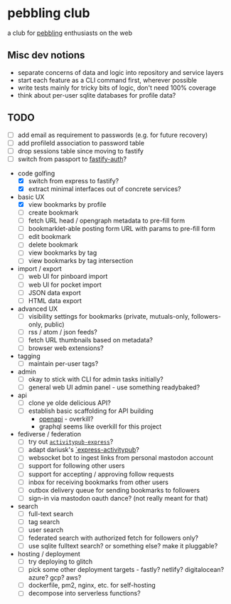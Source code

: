 # pebbling club

a club for [pebbling][] enthusiasts on the web

[pebbling]: https://en.wikipedia.org/wiki/Pebbling

## Misc dev notions

- separate concerns of data and logic into repository and service layers
- start each feature as a CLI command first, wherever possible
- write tests mainly for tricky bits of logic, don't need 100% coverage
- think about per-user sqlite databases for profile data?

## TODO

- [ ] add email as requirement to passwords (e.g. for future recovery)
- [ ] add profileId association to password table
- [ ] drop sessions table since moving to fastify
- [ ] switch from passport to [fastify-auth](https://github.com/fastify/fastify-auth)?

- code golfing
  - [x] switch from express to fastify?
  - [x] extract minimal interfaces out of concrete services?

- basic UX
  - [x] view bookmarks by profile
  - [ ] create bookmark
  - [ ] fetch URL head / opengraph metadata to pre-fill form
  - [ ] bookmarklet-able posting form URL with params to pre-fill form
  - [ ] edit bookmark
  - [ ] delete bookmark
  - [ ] view bookmarks by tag
  - [ ] view bookmarks by tag intersection

- import / export
  - [ ] web UI for pinboard import
  - [ ] web UI for pocket import
  - [ ] JSON data export
  - [ ] HTML data export

- advanced UX
  - [ ] visibility settings for bookmarks (private, mutuals-only, followers-only, public)
  - [ ] rss / atom / json feeds?
  - [ ] fetch URL thumbnails based on metadata?
  - [ ] browser web extensions?

- tagging
  - [ ] maintain per-user tags?

- admin
  - [ ] okay to stick with CLI for admin tasks initially?
  - [ ] general web UI admin panel - use something readybaked?

- api
  - [ ] clone ye olde delicious API?
  - [ ] establish basic scaffolding for API building
    - [openapi](https://openapi-ts.dev/introduction) - overkill?
    - graphql seems like overkill for this project

- fediverse / federation
  - [ ] try out [`activitypub-express`](https://github.com/immers-space/activitypub-express)?
  - [ ] adapt dariusk's [`express-activitypub](https://github.com/dariusk/express-activitypub)?
  - [ ] websocket bot to ingest links from personal mastodon account
  - [ ] support for following other users
  - [ ] support for accepting / approving follow requests
  - [ ] inbox for receiving bookmarks from other users
  - [ ] outbox delivery queue for sending bookmarks to followers
  - [ ] sign-in via mastodon oauth dance? (not really meant for that)

- search
  - [ ] full-text search
  - [ ] tag search
  - [ ] user search
  - [ ] federated search with authorized fetch for followers only?
  - [ ] use sqlite fulltext search? or something else? make it pluggable?

- hosting / deployment
  - [ ] try deploying to glitch
  - [ ] pick some other deployment targets - fastly? netlify? digitalocean? azure? gcp? aws?
  - [ ] dockerfile, pm2, nginx, etc. for self-hosting
  - [ ] decompose into serverless functions?
